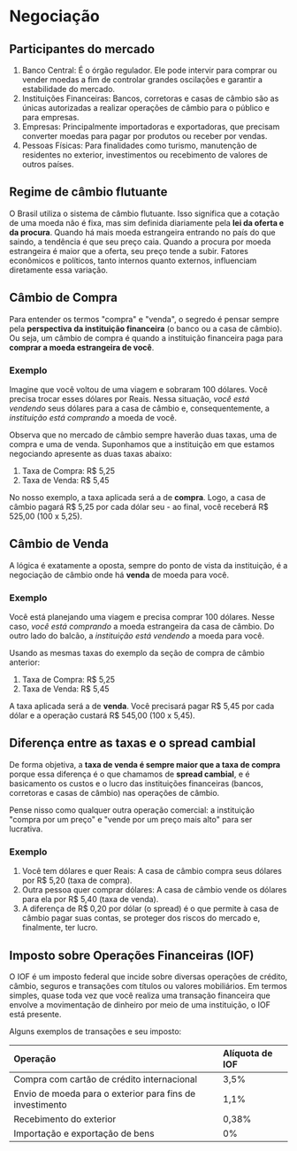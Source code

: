 # Negociação

## Participantes do mercado

1. Banco Central: É o órgão regulador. Ele pode intervir para comprar ou vender moedas a fim de controlar grandes oscilações e garantir a estabilidade do mercado.
1. Instituições Financeiras: Bancos, corretoras e casas de câmbio são as únicas autorizadas a realizar operações de câmbio para o público e para empresas.
1. Empresas: Principalmente importadoras e exportadoras, que precisam converter moedas para pagar por produtos ou receber por vendas.
1. Pessoas Físicas: Para finalidades como turismo, manutenção de residentes no exterior, investimentos ou recebimento de valores de outros países.

## Regime de câmbio flutuante

O Brasil utiliza o sistema de câmbio flutuante. Isso significa que a cotação de uma moeda não é fixa, mas sim definida diariamente pela **lei da oferta e da procura**. Quando há mais moeda estrangeira entrando no país do que saindo, a tendência é que seu preço caia. Quando a procura por moeda estrangeira é maior que a oferta, seu preço tende a subir. Fatores econômicos e políticos, tanto internos quanto externos, influenciam diretamente essa variação.

## Câmbio de Compra

Para entender os termos "compra" e "venda", o segredo é pensar sempre pela **perspectiva da instituição financeira** (o banco ou a casa de câmbio). Ou seja, um câmbio de compra é quando a instituição financeira paga para **comprar a moeda estrangeira de você**.

### Exemplo

Imagine que você voltou de uma viagem e sobraram 100 dólares. Você precisa trocar esses dólares por Reais. Nessa situação, _você está vendendo_ seus dólares para a casa de câmbio e, consequentemente, a _instituição está comprando_ a moeda de você.

Observa que no mercado de câmbio sempre haverão duas taxas, uma de compra e uma de venda. Suponhamos que a instituição em que estamos negociando apresente as duas taxas abaixo:

1. Taxa de Compra: R$ 5,25
1. Taxa de Venda: R$ 5,45

No nosso exemplo, a taxa aplicada será a de **compra**. Logo, a casa de câmbio pagará R$ 5,25 por cada dólar seu - ao final, você receberá R$ 525,00 (100 x 5,25).

## Câmbio de Venda

A lógica é exatamente a oposta, sempre do ponto de vista da instituição, é a negociação de câmbio onde há **venda** de moeda para você.

### Exemplo

Você está planejando uma viagem e precisa comprar 100 dólares. Nesse caso, _você está comprando_ a moeda estrangeira da casa de câmbio. Do outro lado do balcão, a _instituição está vendendo_ a moeda para você.

Usando as mesmas taxas do exemplo da seção de compra de câmbio anterior:

1. Taxa de Compra: R$ 5,25
1. Taxa de Venda: R$ 5,45

A taxa aplicada será a de **venda**. Você precisará pagar R$ 5,45 por cada dólar e a operação custará R$ 545,00 (100 x 5,45).

## Diferença entre as taxas e o spread cambial

De forma objetiva, a **taxa de venda é sempre maior que a taxa de compra** porque essa diferença é o que chamamos de **spread cambial**, e é basicamento os custos e o lucro das instituições financeiras (bancos, corretoras e casas de câmbio) nas operações de câmbio.

Pense nisso como qualquer outra operação comercial: a instituição "compra por um preço" e "vende por um preço mais alto" para ser lucrativa.

### Exemplo

1. Você tem dólares e quer Reais: A casa de câmbio compra seus dólares por R$ 5,20 (taxa de compra).
1. Outra pessoa quer comprar dólares: A casa de câmbio vende os dólares para ela por R$ 5,40 (taxa de venda).
1. A diferença de R$ 0,20 por dólar (o spread) é o que permite à casa de câmbio pagar suas contas, se proteger dos riscos do mercado e, finalmente, ter lucro.

## Imposto sobre Operações Financeiras (IOF)

O IOF é um imposto federal que incide sobre diversas operações de crédito, câmbio, seguros e transações com títulos ou valores mobiliários. Em termos simples, quase toda vez que você realiza uma transação financeira que envolve a movimentação de dinheiro por meio de uma instituição, o IOF está presente.

Alguns exemplos de transações e seu imposto:

| Operação | Alíquota de IOF |
| :--- | :--- |
| Compra com cartão de crédito internacional | 3,5% |
| Envio de moeda para o exterior para fins de investimento | 1,1% |
| Recebimento do exterior | 0,38% |
| Importação e exportação de bens | 0% |




